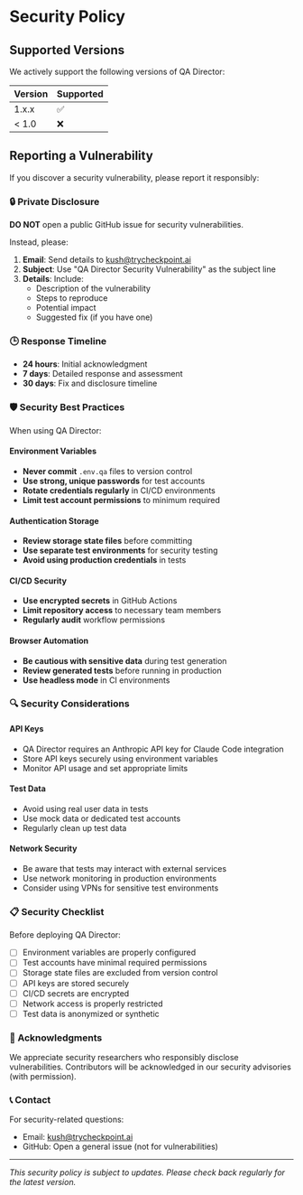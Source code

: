 # Security Policy

## Supported Versions

We actively support the following versions of QA Director:

| Version | Supported          |
| ------- | ------------------ |
| 1.x.x   | :white_check_mark: |
| < 1.0   | :x:                |

## Reporting a Vulnerability

If you discover a security vulnerability, please report it responsibly:

### 🔒 Private Disclosure

**DO NOT** open a public GitHub issue for security vulnerabilities.

Instead, please:

1. **Email**: Send details to kush@trycheckpoint.ai
2. **Subject**: Use "QA Director Security Vulnerability" as the subject line
3. **Details**: Include:
   - Description of the vulnerability
   - Steps to reproduce
   - Potential impact
   - Suggested fix (if you have one)

### 🕒 Response Timeline

- **24 hours**: Initial acknowledgment
- **7 days**: Detailed response and assessment
- **30 days**: Fix and disclosure timeline

### 🛡️ Security Best Practices

When using QA Director:

#### Environment Variables

- **Never commit** `.env.qa` files to version control
- **Use strong, unique passwords** for test accounts
- **Rotate credentials regularly** in CI/CD environments
- **Limit test account permissions** to minimum required

#### Authentication Storage

- **Review storage state files** before committing
- **Use separate test environments** for security testing
- **Avoid using production credentials** in tests

#### CI/CD Security

- **Use encrypted secrets** in GitHub Actions
- **Limit repository access** to necessary team members
- **Regularly audit** workflow permissions

#### Browser Automation

- **Be cautious with sensitive data** during test generation
- **Review generated tests** before running in production
- **Use headless mode** in CI environments

### 🔍 Security Considerations

#### API Keys

- QA Director requires an Anthropic API key for Claude Code integration
- Store API keys securely using environment variables
- Monitor API usage and set appropriate limits

#### Test Data

- Avoid using real user data in tests
- Use mock data or dedicated test accounts
- Regularly clean up test data

#### Network Security

- Be aware that tests may interact with external services
- Use network monitoring in production environments
- Consider using VPNs for sensitive test environments

### 📋 Security Checklist

Before deploying QA Director:

- [ ] Environment variables are properly configured
- [ ] Test accounts have minimal required permissions
- [ ] Storage state files are excluded from version control
- [ ] API keys are stored securely
- [ ] CI/CD secrets are encrypted
- [ ] Network access is properly restricted
- [ ] Test data is anonymized or synthetic

### 🤝 Acknowledgments

We appreciate security researchers who responsibly disclose vulnerabilities. Contributors will be acknowledged in our security advisories (with permission).

### 📞 Contact

For security-related questions:

- Email: kush@trycheckpoint.ai
- GitHub: Open a general issue (not for vulnerabilities)

---

_This security policy is subject to updates. Please check back regularly for the latest version._
